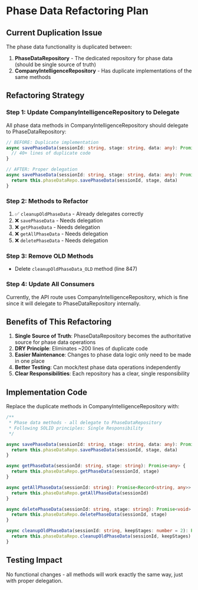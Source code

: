 # Phase Data Refactoring Plan

## Current Duplication Issue
The phase data functionality is duplicated between:
1. **PhaseDataRepository** - The dedicated repository for phase data (should be single source of truth)
2. **CompanyIntelligenceRepository** - Has duplicate implementations of the same methods

## Refactoring Strategy

### Step 1: Update CompanyIntelligenceRepository to Delegate
All phase data methods in CompanyIntelligenceRepository should delegate to PhaseDataRepository:

```typescript
// BEFORE: Duplicate implementation
async savePhaseData(sessionId: string, stage: string, data: any): Promise<void> {
  // 40+ lines of duplicate code
}

// AFTER: Proper delegation
async savePhaseData(sessionId: string, stage: string, data: any): Promise<void> {
  return this.phaseDataRepo.savePhaseData(sessionId, stage, data)
}
```

### Step 2: Methods to Refactor
1. ✅ `cleanupOldPhaseData` - Already delegates correctly
2. ❌ `savePhaseData` - Needs delegation
3. ❌ `getPhaseData` - Needs delegation
4. ❌ `getAllPhaseData` - Needs delegation
5. ❌ `deletePhaseData` - Needs delegation

### Step 3: Remove OLD Methods
- Delete `cleanupOldPhaseData_OLD` method (line 847)

### Step 4: Update All Consumers
Currently, the API route uses CompanyIntelligenceRepository, which is fine since it will delegate to PhaseDataRepository internally.

## Benefits of This Refactoring

1. **Single Source of Truth**: PhaseDataRepository becomes the authoritative source for phase data operations
2. **DRY Principle**: Eliminates ~200 lines of duplicate code
3. **Easier Maintenance**: Changes to phase data logic only need to be made in one place
4. **Better Testing**: Can mock/test phase data operations independently
5. **Clear Responsibilities**: Each repository has a clear, single responsibility

## Implementation Code

Replace the duplicate methods in CompanyIntelligenceRepository with:

```typescript
/**
 * Phase data methods - all delegate to PhaseDataRepository
 * Following SOLID principles: Single Responsibility
 */

async savePhaseData(sessionId: string, stage: string, data: any): Promise<void> {
  return this.phaseDataRepo.savePhaseData(sessionId, stage, data)
}

async getPhaseData(sessionId: string, stage: string): Promise<any> {
  return this.phaseDataRepo.getPhaseData(sessionId, stage)
}

async getAllPhaseData(sessionId: string): Promise<Record<string, any>> {
  return this.phaseDataRepo.getAllPhaseData(sessionId)
}

async deletePhaseData(sessionId: string, stage: string): Promise<void> {
  return this.phaseDataRepo.deletePhaseData(sessionId, stage)
}

async cleanupOldPhaseData(sessionId: string, keepStages: number = 2): Promise<void> {
  return this.phaseDataRepo.cleanupOldPhaseData(sessionId, keepStages)
}
```

## Testing Impact
No functional changes - all methods will work exactly the same way, just with proper delegation.